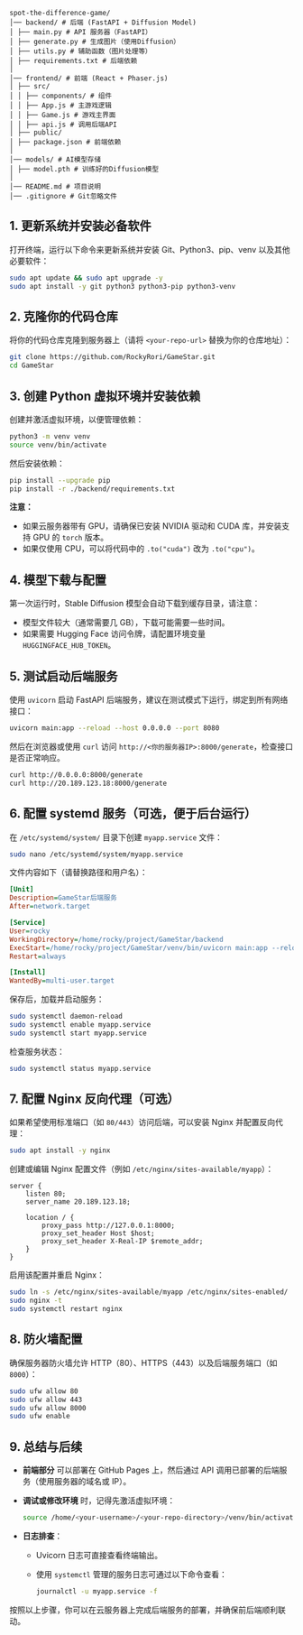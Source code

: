 ```
spot-the-difference-game/
│── backend/ # 后端 (FastAPI + Diffusion Model)
│ ├── main.py # API 服务器（FastAPI）
│ ├── generate.py # 生成图片（使用Diffusion）
│ ├── utils.py # 辅助函数（图片处理等）
│ ├── requirements.txt # 后端依赖
│
│── frontend/ # 前端 (React + Phaser.js)
│ ├── src/
│ │ ├── components/ # 组件
│ │ ├── App.js # 主游戏逻辑
│ │ ├── Game.js # 游戏主界面
│ │ ├── api.js # 调用后端API
│ ├── public/
│ ├── package.json # 前端依赖
│
│── models/ # AI模型存储
│ ├── model.pth # 训练好的Diffusion模型
│
│── README.md # 项目说明
│── .gitignore # Git忽略文件
```

## 1. 更新系统并安装必备软件

打开终端，运行以下命令来更新系统并安装 Git、Python3、pip、venv 以及其他必要软件：

```bash
sudo apt update && sudo apt upgrade -y
sudo apt install -y git python3 python3-pip python3-venv
```

## 2. 克隆你的代码仓库

将你的代码仓库克隆到服务器上（请将 `<your-repo-url>` 替换为你的仓库地址）：

```bash
git clone https://github.com/RockyRori/GameStar.git
cd GameStar
```

## 3. 创建 Python 虚拟环境并安装依赖

创建并激活虚拟环境，以便管理依赖：

```bash
python3 -m venv venv
source venv/bin/activate
```

然后安装依赖：

```bash
pip install --upgrade pip
pip install -r ./backend/requirements.txt
```

**注意：**

- 如果云服务器带有 GPU，请确保已安装 NVIDIA 驱动和 CUDA 库，并安装支持 GPU 的 `torch` 版本。
- 如果仅使用 CPU，可以将代码中的 `.to("cuda")` 改为 `.to("cpu")`。

## 4. 模型下载与配置

第一次运行时，Stable Diffusion 模型会自动下载到缓存目录，请注意：

- 模型文件较大（通常需要几 GB），下载可能需要一些时间。
- 如果需要 Hugging Face 访问令牌，请配置环境变量 `HUGGINGFACE_HUB_TOKEN`。

## 5. 测试启动后端服务

使用 `uvicorn` 启动 FastAPI 后端服务，建议在测试模式下运行，绑定到所有网络接口：

```bash
uvicorn main:app --reload --host 0.0.0.0 --port 8080
```

然后在浏览器或使用 `curl` 访问 `http://<你的服务器IP>:8000/generate`，检查接口是否正常响应。
```bash
curl http://0.0.0.0:8000/generate
curl http://20.189.123.18:8000/generate
```

## 6. 配置 systemd 服务（可选，便于后台运行）

在 `/etc/systemd/system/` 目录下创建 `myapp.service` 文件：

```bash
sudo nano /etc/systemd/system/myapp.service
```

文件内容如下（请替换路径和用户名）：

```ini
[Unit]
Description=GameStar后端服务
After=network.target

[Service]
User=rocky
WorkingDirectory=/home/rocky/project/GameStar/backend
ExecStart=/home/rocky/project/GameStar/venv/bin/uvicorn main:app --reload --host 0.0.0.0 --port 8000
Restart=always

[Install]
WantedBy=multi-user.target
```

保存后，加载并启动服务：

```bash
sudo systemctl daemon-reload
sudo systemctl enable myapp.service
sudo systemctl start myapp.service
```

检查服务状态：

```bash
sudo systemctl status myapp.service
```

## 7. 配置 Nginx 反向代理（可选）

如果希望使用标准端口（如 `80/443`）访问后端，可以安装 Nginx 并配置反向代理：

```bash
sudo apt install -y nginx
```

创建或编辑 Nginx 配置文件（例如 `/etc/nginx/sites-available/myapp`）：

```nginx
server {
    listen 80;
    server_name 20.189.123.18;

    location / {
        proxy_pass http://127.0.0.1:8000;
        proxy_set_header Host $host;
        proxy_set_header X-Real-IP $remote_addr;
    }
}
```

启用该配置并重启 Nginx：

```bash
sudo ln -s /etc/nginx/sites-available/myapp /etc/nginx/sites-enabled/
sudo nginx -t
sudo systemctl restart nginx
```

## 8. 防火墙配置

确保服务器防火墙允许 HTTP（80）、HTTPS（443）以及后端服务端口（如 `8000`）：

```bash
sudo ufw allow 80
sudo ufw allow 443
sudo ufw allow 8000
sudo ufw enable
```

## 9. 总结与后续

- **前端部分** 可以部署在 GitHub Pages 上，然后通过 API 调用已部署的后端服务（使用服务器的域名或 IP）。
- **调试或修改环境** 时，记得先激活虚拟环境：

  ```bash
  source /home/<your-username>/<your-repo-directory>/venv/bin/activate
  ```

- **日志排查**：
    - Uvicorn 日志可直接查看终端输出。
    - 使用 `systemctl` 管理的服务日志可通过以下命令查看：

      ```bash
      journalctl -u myapp.service -f
      ```

按照以上步骤，你可以在云服务器上完成后端服务的部署，并确保前后端顺利联动。

